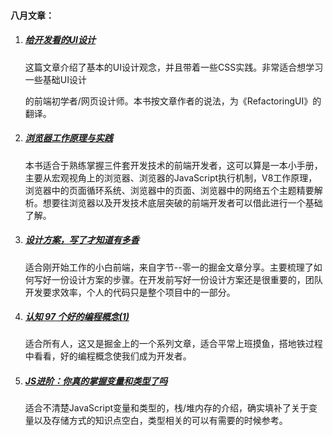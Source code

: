 #### 八月文章：

1. ##### [给开发看的UI设计](https://www.yuque.com/shenyangdong/kb/gk2bw1#jlQLj)

   这篇文章介绍了基本的UI设计观念，并且带着一些CSS实践。非常适合想学习一些基础UI设计

   的前端初学者/网页设计师。本书按文章作者的说法，为《RefactoringUI》的翻译。

2. ##### [浏览器工作原理与实践](https://blog.poetries.top/browser-working-principle/)

   本书适合于熟练掌握三件套开发技术的前端开发者，这可以算是一本小手册，主要从宏观视角上的浏览器、浏览器的JavaScript执行机制，V8工作原理，浏览器中的页面循环系统、浏览器中的页面、浏览器中的网络五个主题精要解析。想要往浏览器以及开发技术底层突破的前端开发者可以借此进行一个基础了解。

3. ##### [设计方案，写了才知道有多香](https://juejin.cn/post/6996819856033054756)

   适合刚开始工作的小白前端，来自字节--零一的掘金文章分享。主要梳理了如何写好一份设计方案的步骤。在开发前写好一份设计方案还是很重要的，团队开发要求效率，个人的代码只是整个项目中的一部分。

4. ##### [认知 97 个好的编程概念(1)](https://juejin.cn/post/6991268262059343903)

   适合所有人，这又是掘金上的一个系列文章，适合平常上班摸鱼，搭地铁过程中看看，好的编程概念使我们成为开发者。

5. ##### [JS进阶：你真的掌握变量和类型了吗](https://juejin.cn/post/6844903854882947080#heading-23)

   适合不清楚JavaScript变量和类型的，栈/堆内存的介绍，确实填补了关于变量以及存储方式的知识点空白，类型相关的可以有需要的时候参考。

   
